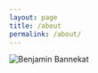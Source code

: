 ```yaml
---
layout: page
title: /about
permalink: /about/
---
```



![Benjamin Bannekat](https://octodex.github.com/images/bannekat.png)
